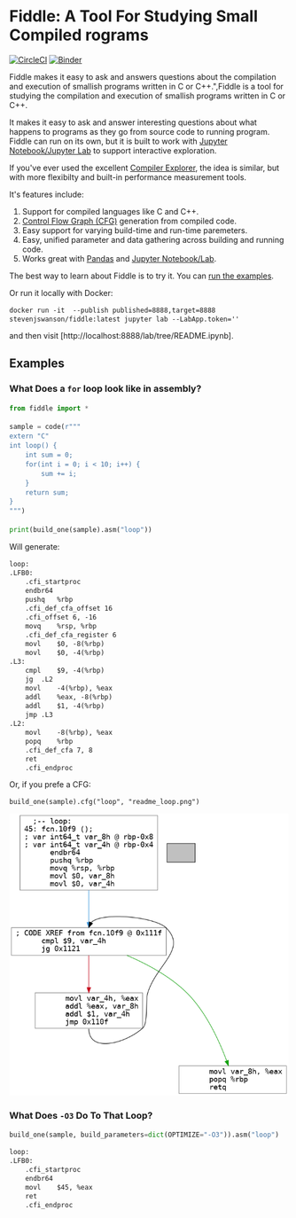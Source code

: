 # Fiddle: A Tool For Studying Small Compiled rograms

[![CircleCI](https://circleci.com/gh/circleci/circleci-docs.svg?style=svg)](https://circleci.com/gh/circleci/circleci-docs)
[![Binder](https://mybinder.org/badge_logo.svg)](https://mybinder.org/v2/gh/NVSL/fiddle/main?labpath=fiddle%2Fexamples%2Fstd_maps.ipynb)
	
Fiddle makes it easy to ask and answers questions about the compilation and
execution of smallish programs written in C or C++.",Fiddle is a tool for
studying the compilation and execution of smallish programs written in C or
C++.

It makes it easy to ask and answer interesting questions about what happens to
programs as they go from source code to running program.  Fiddle can run on its
own, but it is built to work with [Jupyter Notebook/Jupyter
Lab](https://jupyter.org/) to support interactive exploration.

If you've ever used the excellent [Compiler Explorer](https://godbolt.org/), the idea is
similar, but with more flexibilty and built-in performance measurement tools.

It's features include:

1. Support for compiled languages like C and C++.
2. [Control Flow Graph (CFG)](https://en.wikipedia.org/wiki/Control-flow_graph) generation from compiled code.
3. Easy support for varying build-time and run-time paremeters.
4. Easy, unified parameter and data gathering across building and running code.
5. Works great with [Pandas](https://pandas.pydata.org/) and  [Jupyter Notebook/Lab](https://jupyter.org/).

The best way to learn about Fiddle is to try it.  You can [run the
examples](https://mybinder.org/v2/gh/NVSL/fiddle/main?labpath=README.ipynb).

Or run it locally with Docker:

```
docker run -it  --publish published=8888,target=8888 stevenjswanson/fiddle:latest jupyter lab --LabApp.token=''
```

and then visit [http://localhost:8888/lab/tree/README.ipynb].

## Examples

### What Does a `for` loop look like in assembly?

```python
from fiddle import *

sample = code(r"""
extern "C"
int loop() {
	int sum = 0;
	for(int i = 0; i < 10; i++) {
		sum += i;
	}
	return sum;
}
""")

print(build_one(sample).asm("loop"))
```

Will generate:

```gas
loop:
.LFB0:
	.cfi_startproc
	endbr64
	pushq	%rbp
	.cfi_def_cfa_offset 16
	.cfi_offset 6, -16
	movq	%rsp, %rbp
	.cfi_def_cfa_register 6
	movl	$0, -8(%rbp)
	movl	$0, -4(%rbp)
.L3:
	cmpl	$9, -4(%rbp)
	jg	.L2
	movl	-4(%rbp), %eax
	addl	%eax, -8(%rbp)
	addl	$1, -4(%rbp)
	jmp	.L3
.L2:
	movl	-8(%rbp), %eax
	popq	%rbp
	.cfi_def_cfa 7, 8
	ret
	.cfi_endproc
```

Or, if you prefe a CFG:

```
build_one(sample).cfg("loop", "readme_loop.png") 
```

![CFG Example](images/readme_loop.png)

### What Does `-O3` Do To That Loop?

```python
build_one(sample, build_parameters=dict(OPTIMIZE="-O3")).asm("loop")
```

```gas
loop:
.LFB0:
	.cfi_startproc
	endbr64
	movl	$45, %eax
	ret
	.cfi_endproc
```

